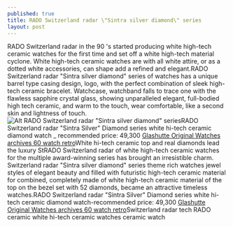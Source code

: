 ```yaml
---
published: true
title: RADO Switzerland radar \"Sintra silver diamond\" series
layout: post
---
```

RADO Switzerland radar in the 90 \'s started producing white high-tech ceramic watches for the first time and set off a white high-tech material cyclone. White high-tech ceramic watches are with all white attire, or as a dotted white accessories, can shape add a refined and elegant.RADO Switzerland radar \"Sintra silver diamond\" series of watches has a unique barrel type casing design, logo, with the perfect combination of sleek high-tech ceramic bracelet. Watchcase, watchband falls to trace one with the flawless sapphire crystal glass, showing unparalleled elegant, full-bodied high tech ceramic, and warm to the touch, wear comfortable, like a second skin and lightness of touch.![Alt RADO Switzerland radar \"Sintra silver diamond\" series](https://c2.staticflickr.com/8/7571/29549700423_38e2b2c301.jpg)RADO Switzerland radar \"Sintra Silver\" Diamond series white hi-tech ceramic diamond watch _ recommended price: 49,300 [Glashutte Original Watches archives 60 watch retro](http://www.faybag.com/2016/09/02/glashutte-original-watches-archives-60-watch-retro-style/)White hi-tech ceramic top and real diamonds lead the luxury StRADO Switzerland radar of white high-tech ceramic watches for the multiple award-winning series has brought an irresistible charm. Switzerland radar \"Sintra silver diamond\" series theme rich watches jewel styles of elegant beauty and filled with futuristic high-tech ceramic material for combined, completely made of white high-tech ceramic material of the top on the bezel set with 52 diamonds, became an attractive timeless watches.RADO Switzerland radar \"Sintra Silver\" Diamond series white hi-tech ceramic diamond watch-recommended price: 49,300 [Glashutte Original Watches archives 60 watch retro](http://www.faybag.com/2016/09/02/glashutte-original-watches-archives-60-watch-retro-style/)Switzerland radar tech RADO ceramic white hi-tech ceramic watches ceramic watch